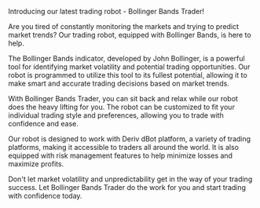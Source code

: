 Introducing our latest trading robot - Bollinger Bands Trader!

Are you tired of constantly monitoring the markets and trying to predict market trends? Our trading robot, equipped with Bollinger Bands, is here to help.

The Bollinger Bands indicator, developed by John Bollinger, is a powerful tool for identifying market volatility and potential trading opportunities. Our robot is programmed to utilize this tool to its fullest potential, allowing it to make smart and accurate trading decisions based on market trends.

With Bollinger Bands Trader, you can sit back and relax while our robot does the heavy lifting for you. The robot can be customized to fit your individual trading style and preferences, allowing you to trade with confidence and ease.

Our robot is designed to work with Deriv dBot platform, a variety of trading platforms, making it accessible to traders all around the world. It is also equipped with risk management features to help minimize losses and maximize profits.

Don't let market volatility and unpredictability get in the way of your trading success. Let Bollinger Bands Trader do the work for you and start trading with confidence today.
